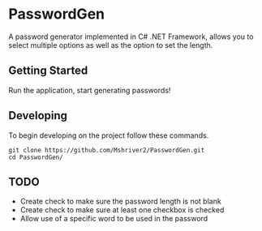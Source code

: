 # PasswordGen
A password generator implemented in C# .NET Framework, allows you to select multiple options as well as the option to set the length.

## Getting Started
Run the application, start generating passwords!

## Developing

To begin developing on the project follow these commands.

```shell
git clone https://github.com/Mshriver2/PasswordGen.git
cd PasswordGen/
```
## TODO
* Create check to make sure the password length is not blank
* Create check to make sure at least one checkbox is checked
* Allow use of a specific word to be used in the password
